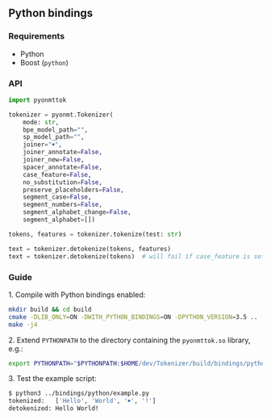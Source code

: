 ## Python bindings

### Requirements

* Python
* Boost (`python`)

### API

```python
import pyonmttok

tokenizer = pyonmt.Tokenizer(
    mode: str,
    bpe_model_path="",
    sp_model_path="",
    joiner="￭",
    joiner_annotate=False,
    joiner_new=False,
    spacer_annotate=False,
    case_feature=False,
    no_substitution=False,
    preserve_placeholders=False,
    segment_case=False,
    segment_numbers=False,
    segment_alphabet_change=False,
    segment_alphabet=[])

tokens, features = tokenizer.tokenize(test: str)

text = tokenizer.detokenize(tokens, features)
text = tokenizer.detokenize(tokens)  # will fail if case_feature is set.
```

### Guide

1\. Compile with Python bindings enabled:

```bash
mkdir build && cd build
cmake -DLIB_ONLY=ON -DWITH_PYTHON_BINDINGS=ON -DPYTHON_VERSION=3.5 ..
make -j4
```

2\. Extend `PYTHONPATH` to the directory containing the `pyonmttok.so` library, e.g.:

```bash
export PYTHONPATH="$PYTHONPATH:$HOME/dev/Tokenizer/build/bindings/python"
```

3\. Test the example script:

```bash
$ python3 ../bindings/python/example.py
tokenized:   ['Hello', 'World', '￭', '!']
detokenized: Hello World!
```
